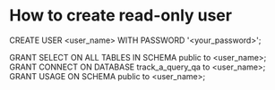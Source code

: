 # How to create read-only user

CREATE USER <user_name> WITH PASSWORD '<your_password>';

GRANT SELECT ON ALL TABLES IN SCHEMA public to <user_name>;
GRANT CONNECT ON DATABASE track_a_query_qa to <user_name>;
GRANT USAGE ON SCHEMA public to <user_name>;
